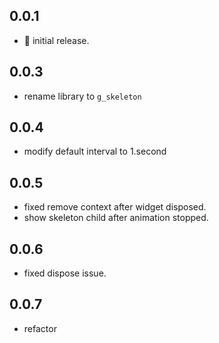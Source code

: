 ## 0.0.1

-   🚀 initial release.

## 0.0.3

-   rename library to `g_skeleton`

## 0.0.4

-   modify default interval to 1.second

## 0.0.5

-   fixed remove context after widget disposed.
-   show skeleton child after animation stopped.

## 0.0.6

-   fixed dispose issue.

## 0.0.7

-   refactor
